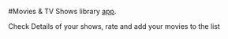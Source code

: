 #Movies & TV Shows library [app](movies-on-the-train.vercel.app).

Check Details of your shows, rate and add your movies to the list
